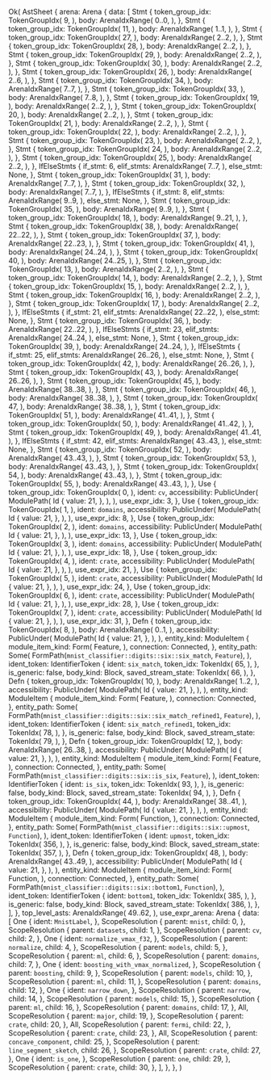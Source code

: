 Ok(
    AstSheet {
        arena: Arena {
            data: [
                Stmt {
                    token_group_idx: TokenGroupIdx(
                        9,
                    ),
                    body: ArenaIdxRange(
                        0..0,
                    ),
                },
                Stmt {
                    token_group_idx: TokenGroupIdx(
                        11,
                    ),
                    body: ArenaIdxRange(
                        1..1,
                    ),
                },
                Stmt {
                    token_group_idx: TokenGroupIdx(
                        27,
                    ),
                    body: ArenaIdxRange(
                        2..2,
                    ),
                },
                Stmt {
                    token_group_idx: TokenGroupIdx(
                        28,
                    ),
                    body: ArenaIdxRange(
                        2..2,
                    ),
                },
                Stmt {
                    token_group_idx: TokenGroupIdx(
                        29,
                    ),
                    body: ArenaIdxRange(
                        2..2,
                    ),
                },
                Stmt {
                    token_group_idx: TokenGroupIdx(
                        30,
                    ),
                    body: ArenaIdxRange(
                        2..2,
                    ),
                },
                Stmt {
                    token_group_idx: TokenGroupIdx(
                        26,
                    ),
                    body: ArenaIdxRange(
                        2..6,
                    ),
                },
                Stmt {
                    token_group_idx: TokenGroupIdx(
                        34,
                    ),
                    body: ArenaIdxRange(
                        7..7,
                    ),
                },
                Stmt {
                    token_group_idx: TokenGroupIdx(
                        33,
                    ),
                    body: ArenaIdxRange(
                        7..8,
                    ),
                },
                Stmt {
                    token_group_idx: TokenGroupIdx(
                        19,
                    ),
                    body: ArenaIdxRange(
                        2..2,
                    ),
                },
                Stmt {
                    token_group_idx: TokenGroupIdx(
                        20,
                    ),
                    body: ArenaIdxRange(
                        2..2,
                    ),
                },
                Stmt {
                    token_group_idx: TokenGroupIdx(
                        21,
                    ),
                    body: ArenaIdxRange(
                        2..2,
                    ),
                },
                Stmt {
                    token_group_idx: TokenGroupIdx(
                        22,
                    ),
                    body: ArenaIdxRange(
                        2..2,
                    ),
                },
                Stmt {
                    token_group_idx: TokenGroupIdx(
                        23,
                    ),
                    body: ArenaIdxRange(
                        2..2,
                    ),
                },
                Stmt {
                    token_group_idx: TokenGroupIdx(
                        24,
                    ),
                    body: ArenaIdxRange(
                        2..2,
                    ),
                },
                Stmt {
                    token_group_idx: TokenGroupIdx(
                        25,
                    ),
                    body: ArenaIdxRange(
                        2..2,
                    ),
                },
                IfElseStmts {
                    if_stmt: 6,
                    elif_stmts: ArenaIdxRange(
                        7..7,
                    ),
                    else_stmt: None,
                },
                Stmt {
                    token_group_idx: TokenGroupIdx(
                        31,
                    ),
                    body: ArenaIdxRange(
                        7..7,
                    ),
                },
                Stmt {
                    token_group_idx: TokenGroupIdx(
                        32,
                    ),
                    body: ArenaIdxRange(
                        7..7,
                    ),
                },
                IfElseStmts {
                    if_stmt: 8,
                    elif_stmts: ArenaIdxRange(
                        9..9,
                    ),
                    else_stmt: None,
                },
                Stmt {
                    token_group_idx: TokenGroupIdx(
                        35,
                    ),
                    body: ArenaIdxRange(
                        9..9,
                    ),
                },
                Stmt {
                    token_group_idx: TokenGroupIdx(
                        18,
                    ),
                    body: ArenaIdxRange(
                        9..21,
                    ),
                },
                Stmt {
                    token_group_idx: TokenGroupIdx(
                        38,
                    ),
                    body: ArenaIdxRange(
                        22..22,
                    ),
                },
                Stmt {
                    token_group_idx: TokenGroupIdx(
                        37,
                    ),
                    body: ArenaIdxRange(
                        22..23,
                    ),
                },
                Stmt {
                    token_group_idx: TokenGroupIdx(
                        41,
                    ),
                    body: ArenaIdxRange(
                        24..24,
                    ),
                },
                Stmt {
                    token_group_idx: TokenGroupIdx(
                        40,
                    ),
                    body: ArenaIdxRange(
                        24..25,
                    ),
                },
                Stmt {
                    token_group_idx: TokenGroupIdx(
                        13,
                    ),
                    body: ArenaIdxRange(
                        2..2,
                    ),
                },
                Stmt {
                    token_group_idx: TokenGroupIdx(
                        14,
                    ),
                    body: ArenaIdxRange(
                        2..2,
                    ),
                },
                Stmt {
                    token_group_idx: TokenGroupIdx(
                        15,
                    ),
                    body: ArenaIdxRange(
                        2..2,
                    ),
                },
                Stmt {
                    token_group_idx: TokenGroupIdx(
                        16,
                    ),
                    body: ArenaIdxRange(
                        2..2,
                    ),
                },
                Stmt {
                    token_group_idx: TokenGroupIdx(
                        17,
                    ),
                    body: ArenaIdxRange(
                        2..2,
                    ),
                },
                IfElseStmts {
                    if_stmt: 21,
                    elif_stmts: ArenaIdxRange(
                        22..22,
                    ),
                    else_stmt: None,
                },
                Stmt {
                    token_group_idx: TokenGroupIdx(
                        36,
                    ),
                    body: ArenaIdxRange(
                        22..22,
                    ),
                },
                IfElseStmts {
                    if_stmt: 23,
                    elif_stmts: ArenaIdxRange(
                        24..24,
                    ),
                    else_stmt: None,
                },
                Stmt {
                    token_group_idx: TokenGroupIdx(
                        39,
                    ),
                    body: ArenaIdxRange(
                        24..24,
                    ),
                },
                IfElseStmts {
                    if_stmt: 25,
                    elif_stmts: ArenaIdxRange(
                        26..26,
                    ),
                    else_stmt: None,
                },
                Stmt {
                    token_group_idx: TokenGroupIdx(
                        42,
                    ),
                    body: ArenaIdxRange(
                        26..26,
                    ),
                },
                Stmt {
                    token_group_idx: TokenGroupIdx(
                        43,
                    ),
                    body: ArenaIdxRange(
                        26..26,
                    ),
                },
                Stmt {
                    token_group_idx: TokenGroupIdx(
                        45,
                    ),
                    body: ArenaIdxRange(
                        38..38,
                    ),
                },
                Stmt {
                    token_group_idx: TokenGroupIdx(
                        46,
                    ),
                    body: ArenaIdxRange(
                        38..38,
                    ),
                },
                Stmt {
                    token_group_idx: TokenGroupIdx(
                        47,
                    ),
                    body: ArenaIdxRange(
                        38..38,
                    ),
                },
                Stmt {
                    token_group_idx: TokenGroupIdx(
                        51,
                    ),
                    body: ArenaIdxRange(
                        41..41,
                    ),
                },
                Stmt {
                    token_group_idx: TokenGroupIdx(
                        50,
                    ),
                    body: ArenaIdxRange(
                        41..42,
                    ),
                },
                Stmt {
                    token_group_idx: TokenGroupIdx(
                        49,
                    ),
                    body: ArenaIdxRange(
                        41..41,
                    ),
                },
                IfElseStmts {
                    if_stmt: 42,
                    elif_stmts: ArenaIdxRange(
                        43..43,
                    ),
                    else_stmt: None,
                },
                Stmt {
                    token_group_idx: TokenGroupIdx(
                        52,
                    ),
                    body: ArenaIdxRange(
                        43..43,
                    ),
                },
                Stmt {
                    token_group_idx: TokenGroupIdx(
                        53,
                    ),
                    body: ArenaIdxRange(
                        43..43,
                    ),
                },
                Stmt {
                    token_group_idx: TokenGroupIdx(
                        54,
                    ),
                    body: ArenaIdxRange(
                        43..43,
                    ),
                },
                Stmt {
                    token_group_idx: TokenGroupIdx(
                        55,
                    ),
                    body: ArenaIdxRange(
                        43..43,
                    ),
                },
                Use {
                    token_group_idx: TokenGroupIdx(
                        0,
                    ),
                    ident: `cv`,
                    accessibility: PublicUnder(
                        ModulePath(
                            Id {
                                value: 21,
                            },
                        ),
                    ),
                    use_expr_idx: 3,
                },
                Use {
                    token_group_idx: TokenGroupIdx(
                        1,
                    ),
                    ident: `domains`,
                    accessibility: PublicUnder(
                        ModulePath(
                            Id {
                                value: 21,
                            },
                        ),
                    ),
                    use_expr_idx: 8,
                },
                Use {
                    token_group_idx: TokenGroupIdx(
                        2,
                    ),
                    ident: `domains`,
                    accessibility: PublicUnder(
                        ModulePath(
                            Id {
                                value: 21,
                            },
                        ),
                    ),
                    use_expr_idx: 13,
                },
                Use {
                    token_group_idx: TokenGroupIdx(
                        3,
                    ),
                    ident: `domains`,
                    accessibility: PublicUnder(
                        ModulePath(
                            Id {
                                value: 21,
                            },
                        ),
                    ),
                    use_expr_idx: 18,
                },
                Use {
                    token_group_idx: TokenGroupIdx(
                        4,
                    ),
                    ident: `crate`,
                    accessibility: PublicUnder(
                        ModulePath(
                            Id {
                                value: 21,
                            },
                        ),
                    ),
                    use_expr_idx: 21,
                },
                Use {
                    token_group_idx: TokenGroupIdx(
                        5,
                    ),
                    ident: `crate`,
                    accessibility: PublicUnder(
                        ModulePath(
                            Id {
                                value: 21,
                            },
                        ),
                    ),
                    use_expr_idx: 24,
                },
                Use {
                    token_group_idx: TokenGroupIdx(
                        6,
                    ),
                    ident: `crate`,
                    accessibility: PublicUnder(
                        ModulePath(
                            Id {
                                value: 21,
                            },
                        ),
                    ),
                    use_expr_idx: 28,
                },
                Use {
                    token_group_idx: TokenGroupIdx(
                        7,
                    ),
                    ident: `crate`,
                    accessibility: PublicUnder(
                        ModulePath(
                            Id {
                                value: 21,
                            },
                        ),
                    ),
                    use_expr_idx: 31,
                },
                Defn {
                    token_group_idx: TokenGroupIdx(
                        8,
                    ),
                    body: ArenaIdxRange(
                        0..1,
                    ),
                    accessibility: PublicUnder(
                        ModulePath(
                            Id {
                                value: 21,
                            },
                        ),
                    ),
                    entity_kind: ModuleItem {
                        module_item_kind: Form(
                            Feature,
                        ),
                        connection: Connected,
                    },
                    entity_path: Some(
                        FormPath(`mnist_classifier::digits::six::six_match`, `Feature`),
                    ),
                    ident_token: IdentifierToken {
                        ident: `six_match`,
                        token_idx: TokenIdx(
                            65,
                        ),
                    },
                    is_generic: false,
                    body_kind: Block,
                    saved_stream_state: TokenIdx(
                        66,
                    ),
                },
                Defn {
                    token_group_idx: TokenGroupIdx(
                        10,
                    ),
                    body: ArenaIdxRange(
                        1..2,
                    ),
                    accessibility: PublicUnder(
                        ModulePath(
                            Id {
                                value: 21,
                            },
                        ),
                    ),
                    entity_kind: ModuleItem {
                        module_item_kind: Form(
                            Feature,
                        ),
                        connection: Connected,
                    },
                    entity_path: Some(
                        FormPath(`mnist_classifier::digits::six::six_match_refined1`, `Feature`),
                    ),
                    ident_token: IdentifierToken {
                        ident: `six_match_refined1`,
                        token_idx: TokenIdx(
                            78,
                        ),
                    },
                    is_generic: false,
                    body_kind: Block,
                    saved_stream_state: TokenIdx(
                        79,
                    ),
                },
                Defn {
                    token_group_idx: TokenGroupIdx(
                        12,
                    ),
                    body: ArenaIdxRange(
                        26..38,
                    ),
                    accessibility: PublicUnder(
                        ModulePath(
                            Id {
                                value: 21,
                            },
                        ),
                    ),
                    entity_kind: ModuleItem {
                        module_item_kind: Form(
                            Feature,
                        ),
                        connection: Connected,
                    },
                    entity_path: Some(
                        FormPath(`mnist_classifier::digits::six::is_six`, `Feature`),
                    ),
                    ident_token: IdentifierToken {
                        ident: `is_six`,
                        token_idx: TokenIdx(
                            93,
                        ),
                    },
                    is_generic: false,
                    body_kind: Block,
                    saved_stream_state: TokenIdx(
                        94,
                    ),
                },
                Defn {
                    token_group_idx: TokenGroupIdx(
                        44,
                    ),
                    body: ArenaIdxRange(
                        38..41,
                    ),
                    accessibility: PublicUnder(
                        ModulePath(
                            Id {
                                value: 21,
                            },
                        ),
                    ),
                    entity_kind: ModuleItem {
                        module_item_kind: Form(
                            Function,
                        ),
                        connection: Connected,
                    },
                    entity_path: Some(
                        FormPath(`mnist_classifier::digits::six::upmost`, `Function`),
                    ),
                    ident_token: IdentifierToken {
                        ident: `upmost`,
                        token_idx: TokenIdx(
                            356,
                        ),
                    },
                    is_generic: false,
                    body_kind: Block,
                    saved_stream_state: TokenIdx(
                        357,
                    ),
                },
                Defn {
                    token_group_idx: TokenGroupIdx(
                        48,
                    ),
                    body: ArenaIdxRange(
                        43..49,
                    ),
                    accessibility: PublicUnder(
                        ModulePath(
                            Id {
                                value: 21,
                            },
                        ),
                    ),
                    entity_kind: ModuleItem {
                        module_item_kind: Form(
                            Function,
                        ),
                        connection: Connected,
                    },
                    entity_path: Some(
                        FormPath(`mnist_classifier::digits::six::bottom1`, `Function`),
                    ),
                    ident_token: IdentifierToken {
                        ident: `bottom1`,
                        token_idx: TokenIdx(
                            385,
                        ),
                    },
                    is_generic: false,
                    body_kind: Block,
                    saved_stream_state: TokenIdx(
                        386,
                    ),
                },
            ],
        },
        top_level_asts: ArenaIdxRange(
            49..62,
        ),
        use_expr_arena: Arena {
            data: [
                One {
                    ident: `MnistLabel`,
                },
                ScopeResolution {
                    parent: `mnist`,
                    child: 0,
                },
                ScopeResolution {
                    parent: `datasets`,
                    child: 1,
                },
                ScopeResolution {
                    parent: `cv`,
                    child: 2,
                },
                One {
                    ident: `normalize_vmax_f32`,
                },
                ScopeResolution {
                    parent: `normalize`,
                    child: 4,
                },
                ScopeResolution {
                    parent: `models`,
                    child: 5,
                },
                ScopeResolution {
                    parent: `ml`,
                    child: 6,
                },
                ScopeResolution {
                    parent: `domains`,
                    child: 7,
                },
                One {
                    ident: `boosting_with_vmax_normalized`,
                },
                ScopeResolution {
                    parent: `boosting`,
                    child: 9,
                },
                ScopeResolution {
                    parent: `models`,
                    child: 10,
                },
                ScopeResolution {
                    parent: `ml`,
                    child: 11,
                },
                ScopeResolution {
                    parent: `domains`,
                    child: 12,
                },
                One {
                    ident: `narrow_down`,
                },
                ScopeResolution {
                    parent: `narrow`,
                    child: 14,
                },
                ScopeResolution {
                    parent: `models`,
                    child: 15,
                },
                ScopeResolution {
                    parent: `ml`,
                    child: 16,
                },
                ScopeResolution {
                    parent: `domains`,
                    child: 17,
                },
                All,
                ScopeResolution {
                    parent: `major`,
                    child: 19,
                },
                ScopeResolution {
                    parent: `crate`,
                    child: 20,
                },
                All,
                ScopeResolution {
                    parent: `fermi`,
                    child: 22,
                },
                ScopeResolution {
                    parent: `crate`,
                    child: 23,
                },
                All,
                ScopeResolution {
                    parent: `concave_component`,
                    child: 25,
                },
                ScopeResolution {
                    parent: `line_segment_sketch`,
                    child: 26,
                },
                ScopeResolution {
                    parent: `crate`,
                    child: 27,
                },
                One {
                    ident: `is_one`,
                },
                ScopeResolution {
                    parent: `one`,
                    child: 29,
                },
                ScopeResolution {
                    parent: `crate`,
                    child: 30,
                },
            ],
        },
    },
)